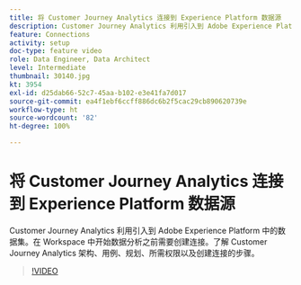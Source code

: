 ```yaml
---
title: 将 Customer Journey Analytics 连接到 Experience Platform 数据源
description: Customer Journey Analytics 利用引入到 Adobe Experience Platform 中的数据集。在 Workspace 中开始数据分析之前需要创建连接。
feature: Connections
activity: setup
doc-type: feature video
role: Data Engineer, Data Architect
level: Intermediate
thumbnail: 30140.jpg
kt: 3954
exl-id: d25dab66-52c7-45aa-b102-e3e41fa7d017
source-git-commit: ea4f1ebf6ccff886dc6b2f5cac29cb890620739e
workflow-type: ht
source-wordcount: '82'
ht-degree: 100%

---
```


# 将 Customer Journey Analytics 连接到 Experience Platform 数据源

Customer Journey Analytics 利用引入到 Adobe Experience Platform 中的数据集。在 Workspace 中开始数据分析之前需要创建连接。了解 Customer Journey Analytics 架构、用例、规划、所需权限以及创建连接的步骤。

>[!VIDEO](https://video.tv.adobe.com/v/30140/?quality=12&learn=on)
